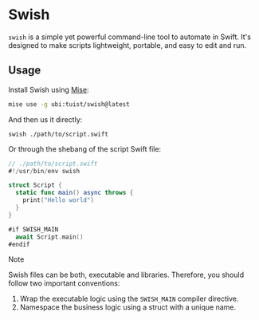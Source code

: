 # Swish

`swish` is a simple yet powerful command-line tool to automate in Swift.
It's designed to make scripts lightweight, portable, and easy to edit and run.

## Usage

Install Swish using [Mise](https://mise.jdx.dev):

```bash
mise use -g ubi:tuist/swish@latest
```

And then us it directly:

```
swish ./path/to/script.swift
```

Or through the shebang of the script Swift file:

```swift
// ./path/to/script.swift
#!/usr/bin/env swish

struct Script {
  static func main() async throws {
    print("Hello world")
  }
}

#if SWISH_MAIN
  await Script.main()
#endif
```

> [!NOTE]
> Swish files can be both, executable and libraries. Therefore, you should follow two important conventions:
>   1. Wrap the executable logic using the `SWISH_MAIN` compiler directive.
>   2. Namespace the business logic using a struct with a unique name.
